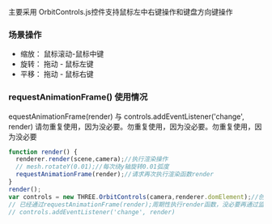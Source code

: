 主要采用 OrbitControls.js控件支持鼠标左中右键操作和键盘方向键操作

### 场景操作

* 缩放： 鼠标滚动-鼠标中键
* 旋转： 拖动  -  鼠标左键
* 平移： 拖动  -  鼠标右键

### requestAnimationFrame() 使用情况
equestAnimationFrame(render) 与 controls.addEventListener('change', render) 请勿重复使用，因为没必要。勿重复使用，因为没必要。勿重复使用，因为没必要
```js
function render() {
  renderer.render(scene,camera);//执行渲染操作
  // mesh.rotateY(0.01);//每次绕y轴旋转0.01弧度
  requestAnimationFrame(render);//请求再次执行渲染函数render
}
render();
var controls = new THREE.OrbitControls(camera,renderer.domElement);//创建控件对象
// 已经通过requestAnimationFrame(render);周期性执行render函数，没必要再通过监听鼠标事件执行render函数
// controls.addEventListener('change', render)
```